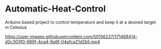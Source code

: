 # Automatic-Heat-Control
Arduino based project to control temperature and keep it at a desired target in Celesius



https://user-images.githubusercontent.com/50156227/171468414-d2c303f0-689f-4ca4-9a9f-04afca21d2b5.mp4

